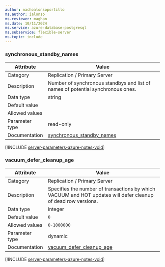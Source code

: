 ```yaml
---
author: nachoalonsoportillo
ms.author: ialonso
ms.reviewer: maghan
ms.date: 10/11/2024
ms.service: azure-database-postgresql
ms.subservice: flexible-server
ms.topic: include
---
```

### synchronous_standby_names

| Attribute      | Value                                                      |
|----------------|------------------------------------------------------------|
| Category       | Replication / Primary Server |
| Description    | Number of synchronous standbys and list of names of potential synchronous ones.                               |
| Data type      | string    |
| Default value  |               |
| Allowed values |                |
| Parameter type | read-only      |
| Documentation  | [synchronous_standby_names](https://www.postgresql.org/docs/13/runtime-config-replication.html#GUC-SYNCHRONOUS-STANDBY-NAMES) |


[!INCLUDE [server-parameters-azure-notes-void](./server-parameters-azure-notes-void.md)]



### vacuum_defer_cleanup_age

| Attribute      | Value                                                      |
|----------------|------------------------------------------------------------|
| Category       | Replication / Primary Server |
| Description    | Specifies the number of transactions by which VACUUM and HOT updates will defer cleanup of dead row versions. |
| Data type      | integer   |
| Default value  | `0`           |
| Allowed values | `0-1000000`    |
| Parameter type | dynamic        |
| Documentation  | [vacuum_defer_cleanup_age](https://www.postgresql.org/docs/13/runtime-config-replication.html#GUC-VACUUM-DEFER-CLEANUP-AGE)   |


[!INCLUDE [server-parameters-azure-notes-void](./server-parameters-azure-notes-void.md)]



